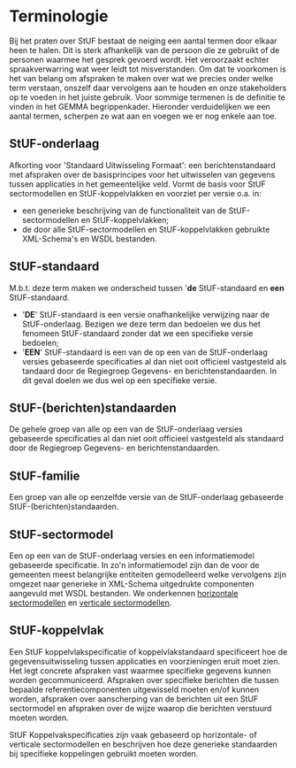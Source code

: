 # Terminologie

Bij het praten over StUF bestaat de neiging een aantal termen door elkaar heen te halen. Dit is sterk afhankelijk van de persoon die ze gebruikt 
of de personen waarmee het gesprek gevoerd wordt. Het veroorzaakt echter spraakverwarring wat weer leidt tot misverstanden. Om dat te voorkomen 
is het van belang om afspraken te maken over wat we precies onder welke term verstaan, onszelf daar vervolgens aan te houden en onze stakeholders 
op te voeden in het juiste gebruik. Voor sommige termenen is de definitie te vinden in het GEMMA begrippenkader. Hieronder verduidelijken we een 
aantal termen, scherpen ze wat aan en voegen we er nog enkele aan toe.

## StUF-onderlaag
Afkorting voor 'Standaard Uitwisseling Formaat': een berichtenstandaard met afspraken over de basisprincipes voor het uitwisselen van gegevens 
tussen applicaties in het gemeentelijke veld. Vormt de basis voor StUF sectormodellen en StUF-koppelvlakken en voorziet per versie o.a. in:
* een generieke beschrijving van de functionaliteit van de StUF-sectormodellen en StUF-koppelvlakken;
* de door alle StUF-sectormodellen en StUF-koppelvlakken gebruikte XML-Schema's en WSDL bestanden.

## StUF-standaard
M.b.t. deze term maken we onderscheid tussen '**de** StUF-standaard en **een** StUF-standaard.
* '**DE**' StUF-standaard is een versie onafhankelijke verwijzing naar de StUF-onderlaag. Bezigen we deze term dan bedoelen we dus het fenomeen
StUF-standaard zonder dat we een specifieke versie bedoelen;
* '**EEN**' StUF-standaard is een van de op een van de StUF-onderlaag versies gebaseerde specificaties al dan niet ooit officieel vastgesteld als 
tandaard door de Regiegroep Gegevens- en berichtenstandaarden. In dit geval doelen we dus wel op een specifieke versie.

## StUF-(berichten)standaarden
De gehele groep van alle op een van de StUF-onderlaag versies gebaseerde specificaties al dan niet ooit officieel vastgesteld als standaard door de 
Regiegroep Gegevens- en berichtenstandaarden.

## StUF-familie
Een groep van alle op eenzelfde versie van de StUF-onderlaag gebaseerde StUF-(berichten)standaarden.

## StUF-sectormodel
Een op een van de StUF-onderlaag versies en een informatiemodel gebaseerde specificatie. In zo'n informatiemodel zijn dan de voor de gemeenten meest 
belangrijke entiteiten gemodelleerd welke vervolgens zijn omgezet naar generieke in XML-Schema uitgedrukte componenten aangevuld met WSDL bestanden.
We onderkennen [horizontale sectormodellen](https://standaarden.vng.nl/StUF-horizontale-sectormodellen) en [verticale sectormodellen](https://standaarden.vng.nl/StUF-verticale-sectormodellen).

## StUF-koppelvlak
Een StUF koppelvlakspecificatie of koppelvlakstandaard specificeert hoe de gegevensuitwisseling tussen applicaties en voorzieningen eruit moet zien. 
Het legt concrete afspraken vast waarmee specifieke gegevens kunnen worden gecommuniceerd. Afspraken over specifieke berichten die tussen bepaalde 
referentiecomponenten uitgewisseld moeten en/of kunnen worden, afspraken over aanscherping van de berichten uit een StUF sectormodel en afspraken 
over de wijze waarop die berichten verstuurd moeten worden.

StUF Koppelvakspecificaties zijn vaak gebaseerd op horizontale- of verticale sectormodellen en beschrijven hoe deze generieke standaarden bij 
specifieke koppelingen gebruikt moeten worden.
